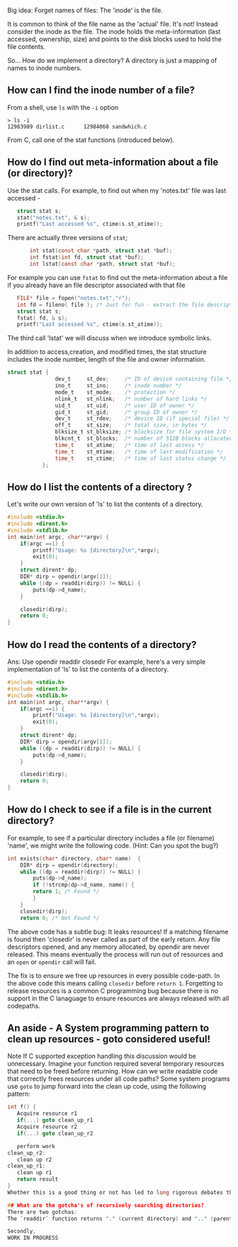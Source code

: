Big idea: Forget names of files: The 'inode' is the file.  

It is common to think of the file name as the 'actual' file. It's not! Instead consider the inode as the file. The inode holds the meta-information (last accessed, ownership, size) and points to the disk blocks used to hold the file contents.

So... How do we implement a directory?
A directory is just a mapping of names to inode numbers.




## How can I find the inode number of a file?
From a shell, use `ls` with the `-i` option

```
> ls -i
12983989 dirlist.c		12984068 sandwhich.c
```

From C, call one of the stat functions (introduced below).

## How do I find out meta-information about a file (or directory)?
Use the stat calls. For example, to find out when my 'notes.txt' file was last accessed -
```C
   struct stat s;
   stat("notes.txt", & s);
   printf("Last accessed %s", ctime(s.st_atime));
```
There are actually three versions of `stat`;

```C
       int stat(const char *path, struct stat *buf);
       int fstat(int fd, struct stat *buf);
       int lstat(const char *path, struct stat *buf);
```

For example you can use `fstat` to find out the meta-information about a file if you already have an file descriptor associated with that file
```C
   FILE* file = fopen("notes.txt","r");
   int fd = fileno( file ); /* Just for fun - extract the file descriptor from a C FILE struct */
   struct stat s;
   fstat( fd, & s);
   printf("Last accessed %s", ctime(s.st_atime));
```

The third call 'lstat' we will discuss when we introduce symbolic links.

In addition to access,creation, and modified times, the stat structure includes the inode number, length of the file and owner information.
```C
struct stat {
               dev_t     st_dev;     /* ID of device containing file */
               ino_t     st_ino;     /* inode number */
               mode_t    st_mode;    /* protection */
               nlink_t   st_nlink;   /* number of hard links */
               uid_t     st_uid;     /* user ID of owner */
               gid_t     st_gid;     /* group ID of owner */
               dev_t     st_rdev;    /* device ID (if special file) */
               off_t     st_size;    /* total size, in bytes */
               blksize_t st_blksize; /* blocksize for file system I/O */
               blkcnt_t  st_blocks;  /* number of 512B blocks allocated */
               time_t    st_atime;   /* time of last access */
               time_t    st_mtime;   /* time of last modification */
               time_t    st_ctime;   /* time of last status change */
           };
```

## How do I list the contents of a directory ?
Let's write our own version of 'ls' to list the contents of a directory.
```C
#include <stdio.h>
#include <dirent.h>
#include <stdlib.h>
int main(int argc, char**argv) {
    if(argc ==1) {
        printf("Usage: %s [directory]\n",*argv);
        exit(0);
    }
    struct dirent* dp;
    DIR* dirp = opendir(argv[1]);
    while ((dp = readdir(dirp)) != NULL) {
        puts(dp->d_name);
    }

    closedir(dirp);
    return 0;
}
```
## How do I read the contents of a directory?
Ans: Use opendir readdir closedir
For example, here's a very simple implementation of 'ls' to list the contents of a directory.

```C
#include <stdio.h>
#include <dirent.h>
#include <stdlib.h>
int main(int argc, char**argv) {
    if(argc ==1) {
        printf("Usage: %s [directory]\n",*argv);
        exit(0);
    }
    struct dirent* dp;
    DIR* dirp = opendir(argv[1]);
    while ((dp = readdir(dirp)) != NULL) {
        puts(dp->d_name);
    }

    closedir(dirp);
    return 0;
}
```
## How do I check to see if a file is in the current directory?
For example, to see if a particular directory includes a file (or filename) 'name', we might write the following code. (Hint: Can you spot the bug?)

```C
int exists(char* directory, char* name)  {
    DIR* dirp = opendir(directory);
    while ((dp = readdir(dirp)) != NULL) {
        puts(dp->d_name);
        if (!strcmp(dp->d_name, name)) {
 		return 1; /* Found */
        }
    }
    closedir(dirp);
    return 0; /* Not Found */
```

The above code has a subtle bug: It leaks resources! If a matching filename is found then 'closedir' is never called as part of the early return. Any file descriptors opened, and any memory allocated, by opendir are never released. This means eventually the process will run out of resources and an `open` or `opendir` call will fail.

The fix is to ensure we free up resources in every possible code-path. In the above code this means calling `closedir` before `return 1`. Forgetting to release resources is a common C programming bug because there is no support in the C lanaguage to ensure resources are always released with all codepaths.

## An aside - A System programming pattern to clean up resources - goto considered useful!
 
Note If C supported exception handling this discussion would be unnecessary.
Imagine your function required several temporary resources that need to be freed before returning.
How can we write readable code that correctly frees resources under all code paths? Some system programs use `goto` to jump forward into the clean up code, using the following pattern:
```C
int f() {
   Acquire resource r1
   if(...) goto clean_up_r1
   Acquire resource r2
   if(...) goto clean_up_r2

   perform work
clean_up_r2:
   clean up r2
clean_up_r1:
   clean up r1
   return result
}
Whether this is a good thing or not has led to long rigorous debates that have generally helped system programmers stay warm during the long Winter months. Are there alternatives? Yes! For example using conditional logic, breaking out of do-while loops and writing secondary functions that perform the innermost work. However all choices are problematic and cumbersome as we re-attempting to shoe-horn in exception handling in a language that has no inbuilt support for it.

## What are the gotcha's of recursively searching directories?
There are two gotchas:
The `readdir` function returns "." (current directory) and ".." (parent directory). If you are looking for sub-directories, you need to explicitly exclude these directories.

Secondly, 
WORK IN PROGRESS